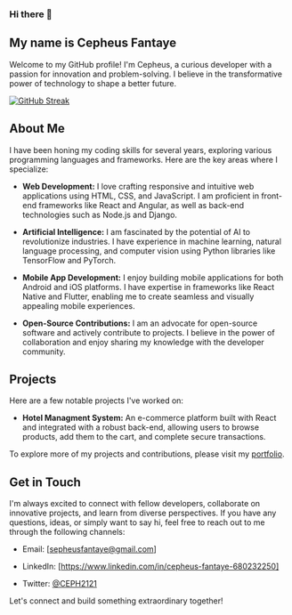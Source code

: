 ### Hi there 👋

<!--
**makbale/makbale** is a ✨ _special_ ✨ repository because its `README.md` (this file) appears on your GitHub profile.

Here are some ideas to get you started:

- 🔭 I’m currently working on ...
- 🌱 I’m currently learning ...
- 👯 I’m looking to collaborate on ...
- 🤔 I’m looking for help with ...
- 💬 Ask me about ...
- 📫 How to reach me: ...
- 😄 Pronouns: ...
- ⚡ Fun fact: ...
-->
<h2>My name is Cepheus Fantaye</h2>

Welcome to my GitHub profile! I'm Cepheus, a curious developer with a passion for innovation and problem-solving. I believe in the transformative power of technology to shape a better future.

[![GitHub Streak](http://github-readme-streak-stats.herokuapp.com?user=makbale&theme=dark&background=000000)](https://git.io/streak-stats)

## About Me

I have been honing my coding skills for several years, exploring various programming languages and frameworks. Here are the key areas where I specialize:

- **Web Development:** I love crafting responsive and intuitive web applications using HTML, CSS, and JavaScript. I am proficient in front-end frameworks like React and Angular, as well as back-end technologies such as Node.js and Django.

- **Artificial Intelligence:** I am fascinated by the potential of AI to revolutionize industries. I have experience in machine learning, natural language processing, and computer vision using Python libraries like TensorFlow and PyTorch.

- **Mobile App Development:** I enjoy building mobile applications for both Android and iOS platforms. I have expertise in frameworks like React Native and Flutter, enabling me to create seamless and visually appealing mobile experiences.

- **Open-Source Contributions:** I am an advocate for open-source software and actively contribute to projects. I believe in the power of collaboration and enjoy sharing my knowledge with the developer community.

## Projects

Here are a few notable projects I've worked on:

- **Hotel Managment System:** An e-commerce platform built with React and integrated with a robust back-end, allowing users to browse products, add them to the cart, and complete secure transactions.


To explore more of my projects and contributions, please visit my [portfolio](https://makbale.github.io).

## Get in Touch

I'm always excited to connect with fellow developers, collaborate on innovative projects, and learn from diverse perspectives. If you have any questions, ideas, or simply want to say hi, feel free to reach out to me through the following channels:

- Email: [sepheusfantaye@gmail.com]

- LinkedIn: [https://www.linkedin.com/in/cepheus-fantaye-680232250]

- Twitter: [@CEPH2121](https://twitter.com/CEPH2121)

Let's connect and build something extraordinary together!
